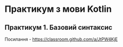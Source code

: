 # Практикум з мови Kotlin

## Практикум 1. Базовий синтаксис
Посилання - https://classroom.github.com/a/JtPW4KjE
